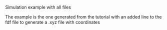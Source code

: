 Simulation example with all files

The example is the one generated from the tutorial with an added line to the fdf file to generate a .xyz file with coordinates

